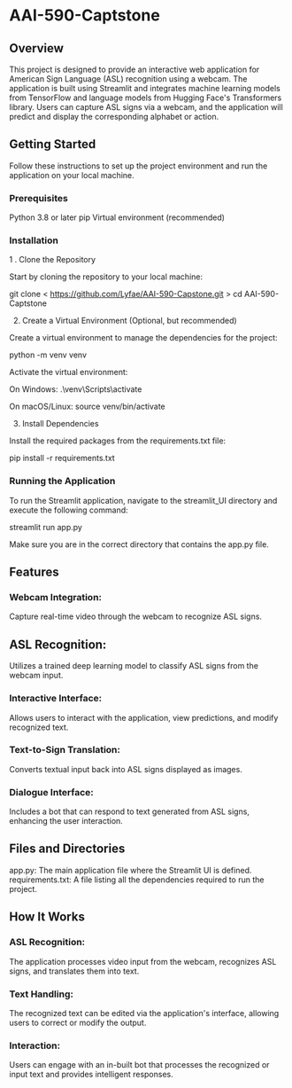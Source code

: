 # AAI-590-Captstone

## Overview
This project is designed to provide an interactive web application for American Sign Language (ASL) recognition using a webcam. The application is built using Streamlit and integrates machine learning models from TensorFlow and language models from Hugging Face's Transformers library. Users can capture ASL signs via a webcam, and the application will predict and display the corresponding alphabet or action.

## Getting Started
Follow these instructions to set up the project environment and run the application on your local machine.


### Prerequisites
Python 3.8 or later
pip
Virtual environment (recommended)


### Installation
1 . Clone the Repository

Start by cloning the repository to your local machine:

git clone < https://github.com/Lyfae/AAI-590-Capstone.git >
cd AAI-590-Captstone


2. Create a Virtual Environment (Optional, but recommended)


Create a virtual environment to manage the dependencies for the project:

python -m venv venv

Activate the virtual environment:

On Windows:
.\venv\Scripts\activate

On macOS/Linux:
source venv/bin/activate

3. Install Dependencies 

Install the required packages from the requirements.txt file:

pip install -r requirements.txt

### Running the Application
To run the Streamlit application, navigate to the streamlit_UI directory and execute the following command:

streamlit run app.py

Make sure you are in the correct directory that contains the app.py file.


## Features

### Webcam Integration: 
Capture real-time video through the webcam to recognize ASL signs.
## ASL Recognition: 
Utilizes a trained deep learning model to classify ASL signs from the webcam input.
### Interactive Interface: 
Allows users to interact with the application, view predictions, and modify recognized text.
### Text-to-Sign Translation: 
Converts textual input back into ASL signs displayed as images.
### Dialogue Interface: 
Includes a bot that can respond to text generated from ASL signs, enhancing the user interaction.

## Files and Directories
app.py: The main application file where the Streamlit UI is defined.
requirements.txt: A file listing all the dependencies required to run the project.

## How It Works
### ASL Recognition: 
The application processes video input from the webcam, recognizes ASL signs, and translates them into text.
### Text Handling: 
The recognized text can be edited via the application's interface, allowing users to correct or modify the output.
### Interaction: 
Users can engage with an in-built bot that processes the recognized or input text and provides intelligent responses.
